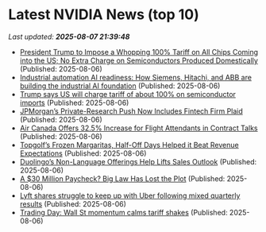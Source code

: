 # Latest NVIDIA News (top 10)
_Last updated: **2025-08-07 21:39:48**_

- [President Trump to Impose a Whopping 100% Tariff on All Chips Coming into the US; No Extra Charge on Semiconductors Produced Domestically](https://wccftech.com/president-trump-to-impose-a-whopping-100-tariff-on-all-chips-coming-into-the-us/) (Published: 2025-08-06)
- [Industrial automation AI readiness: How Siemens, Hitachi, and ABB are building the industrial AI foundation](https://www.cbinsights.com/research/industrial-automation-ai-readiness/) (Published: 2025-08-06)
- [Trump says US will charge tariff of about 100% on semiconductor imports](https://www.channelnewsasia.com/world/us-trump-100-tariff-semiconductor-imports-5281476) (Published: 2025-08-06)
- [JPMorgan’s Private-Research Push Now Includes Fintech Firm Plaid](https://biztoc.com/x/5c29ba4dda27c0c7) (Published: 2025-08-06)
- [Air Canada Offers 32.5% Increase for Flight Attendants in Contract Talks](https://biztoc.com/x/81b4375f6cb4f326) (Published: 2025-08-06)
- [Topgolf’s Frozen Margaritas, Half-Off Days Helped it Beat Revenue Expectations](https://biztoc.com/x/03012c4cd849aa34) (Published: 2025-08-06)
- [Duolingo’s Non-Language Offerings Help Lifts Sales Outlook](https://biztoc.com/x/ec4405dbe0e32e9d) (Published: 2025-08-06)
- [A $30 Million Paycheck? Big Law Has Lost the Plot](https://biztoc.com/x/7d16a82f4cc191b7) (Published: 2025-08-06)
- [Lyft shares struggle to keep up with Uber following mixed quarterly results](https://biztoc.com/x/c409128a0dffdc82) (Published: 2025-08-06)
- [Trading Day: Wall St momentum calms tariff shakes](https://biztoc.com/x/8284fbe5a6c4b196) (Published: 2025-08-06)

